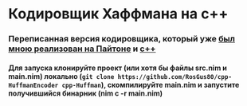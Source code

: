 # Кодировщик Хаффмана на c++

### Переписанная версия кодировщика, который уже [был мною реализован на Пайтоне](https://github.com/RosGus80/HuffmanEncoder) и [с++](https://github.com/RosGus80/cpp-huffman)

#### Для запуска клонируйте проект (или хотя бы файлы src.nim и main.nim) локально (`git clone https://github.com/RosGus80/cpp-HuffmanEncoder cpp-Huffman`), скомпилируйте main.nim и запустите получившийся бинарник (nim c -r main.nim)
